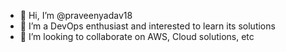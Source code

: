 - 👋 Hi, I’m @praveenyadav18
- 👀 I’m a DevOps enthusiast and interested to learn its solutions
- 💞️ I’m looking to collaborate on AWS, Cloud solutions, etc

<!---
praveenyadav18/praveenyadav18 is a ✨ special ✨ repository because its `README.md` (this file) appears on your GitHub profile.
You can click the Preview link to take a look at your changes.
--->
